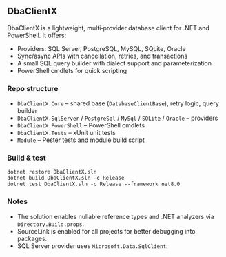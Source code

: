 ## DbaClientX

DbaClientX is a lightweight, multi‑provider database client for .NET and PowerShell.
It offers:

- Providers: SQL Server, PostgreSQL, MySQL, SQLite, Oracle
- Sync/async APIs with cancellation, retries, and transactions
- A small SQL query builder with dialect support and parameterization
- PowerShell cmdlets for quick scripting

### Repo structure

- `DbaClientX.Core` – shared base (`DatabaseClientBase`), retry logic, query builder
- `DbaClientX.SqlServer` / `PostgreSql` / `MySql` / `SQLite` / `Oracle` – providers
- `DbaClientX.PowerShell` – PowerShell cmdlets
- `DbaClientX.Tests` – xUnit unit tests
- `Module` – Pester tests and module build script

### Build & test

```
dotnet restore DbaClientX.sln
dotnet build DbaClientX.sln -c Release
dotnet test DbaClientX.sln -c Release --framework net8.0
```

### Notes

- The solution enables nullable reference types and .NET analyzers via `Directory.Build.props`.
- SourceLink is enabled for all projects for better debugging into packages.
- SQL Server provider uses `Microsoft.Data.SqlClient`.

